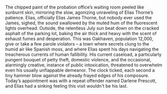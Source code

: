 The chipped paint of the probation office’s waiting room peeled like sunburnt skin, mirroring the slow, agonizing unraveling of Elias Thorne’s patience.  Elias, officially Elias James Thorne, but nobody ever used the James, sighed, the sound swallowed by the muted hum of the fluorescent lights overhead. Outside, the relentless July sun beat down on the cracked asphalt of the parking lot, baking the air thick and heavy with the scent of exhaust fumes and desperation. This was Oakhaven, population 12,000, give or take a few parole violators –  a town where secrets clung to the humid air like Spanish moss, and where Elias spent his days navigating the treacherous currents of human fallibility.  His current caseload, a particularly pungent bouquet of petty theft, domestic violence, and the occasional, alarmingly creative, instance of public intoxication, threatened to overwhelm even his usually unflappable demeanor. The clock ticked, each second a tiny hammer blow against the already frayed edges of his composure.  Today’s appointment was with a repeat offender named  Darlene Prescott, and Elias had a sinking feeling this visit wouldn't be his last.
